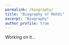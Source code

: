 ```yaml
---
permalink: /biography/
title: "Biography of Mehdi"
excerpt: "Biography"
author_profile: true
---
```


Working on it...

